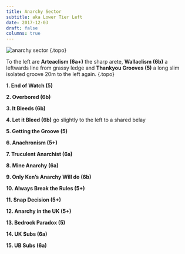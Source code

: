 ```yaml
---
title: Anarchy Sector
subtitle: aka Lower Tier Left
date: 2017-12-03
draft: false
columns: true
---
```


![anarchy sector](/img/peak/buxton/harpur-hill-anarchy-sector_n8idkw.jpg)
{.topo}


To the left are **Arteaclism (6a+)** the sharp arete, **Wallaclism (6b)** a leftwards line from grassy ledge and **Thankyou Grooves (5)** a long slim isolated groove 20m to the left again.
{.topo}


**1. End of Watch (5)**
   
**2. Overbored (6b)**

**3. It Bleeds (6b)**

**4. Let it Bleed (6b)** go slightly to the left to a shared belay

**5. Getting the Groove (5)**

**6. Anachronism (5+)**

**7. Truculent Anarchist (6a)**

**8. Mine Anarchy (6a)**

**9.  Only Ken’s Anarchy Will do (6b)**

**10. Always Break the Rules (5+)**

**11. Snap Decision (5+)**

**12. Anarchy in the UK (5+)**

**13. Bedrock Paradox (5)**

**14. UK Subs (6a)**

**15. UB Subs (6a)**